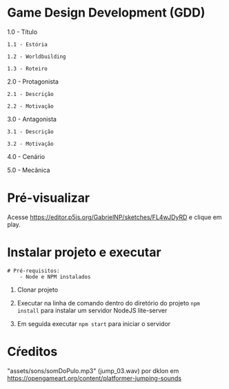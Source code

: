 # Game Design Development (GDD)

1.0 - Título

    1.1 - Estória

    1.2 - Worldbuilding

    1.3 - Roteiro

2.0 - Protagonista

    2.1 - Descrição

    2.2 - Motivação

3.0 - Antagonista

    3.1 - Descrição

    3.2 - Motivação

4.0 - Cenário

5.0 - Mecânica

# Pré-visualizar
Acesse https://editor.p5js.org/GabrielNP/sketches/FL4wJDyRD e clique em play.

# Instalar projeto e executar
    # Pré-requisitos:
        - Node e NPM instalados

1. Clonar projeto

2. Executar na linha de comando dentro do diretório do projeto `npm install` para instalar um servidor NodeJS lite-server

3. Em seguida executar `npm start` para iniciar o servidor

# Cŕeditos
"assets/sons/somDoPulo.mp3" (jump_03.wav) por dklon em https://opengameart.org/content/platformer-jumping-sounds
